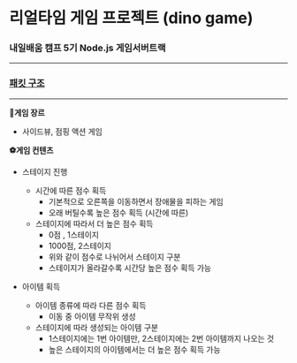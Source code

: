# 리얼타임 게임 프로젝트 (dino game)

### 내일배움 캠프 5기 Node.js 게임서버트랙

---

### [패킷 구조](https://industrious-lasagna-717.notion.site/Node-js-5339a427260443d0a865e3d6f88b47ca?pvs=4)

---

**📄게임 장르**

  - 사이드뷰, 점핑 액션 게임

**⚽게임 컨텐츠**

- 스테이지 진행

  - 시간에 따른 점수 획득
    - 기본적으로 오른쪽을 이동하면서 장애물을 피하는 게임
    - 오래 버틸수록 높은 점수 획득 (시간에 따른)
  - 스테이지에 따라서 더 높은 점수 획득
    - 0점 , 1스테이지
    - 1000점, 2스테이지
    - 위와 같이 점수로 나뉘어서 스테이지 구분
    - 스테이지가 올라갈수록 시간당 높은 점수 획득 가능

 - 아이템 획득

   - 아이템 종류에 따라 다른 점수 획득
     - 이동 중 아이템 무작위 생성
   - 스테이지에 따라 생성되는 아이템 구분
     - 1스테이지에는 1번 아이템만, 2스테이지에는 2번 아이템까지 나오는 것
     - 높은 스테이지의 아이템에서는 더 높은 점수 획득 가능
